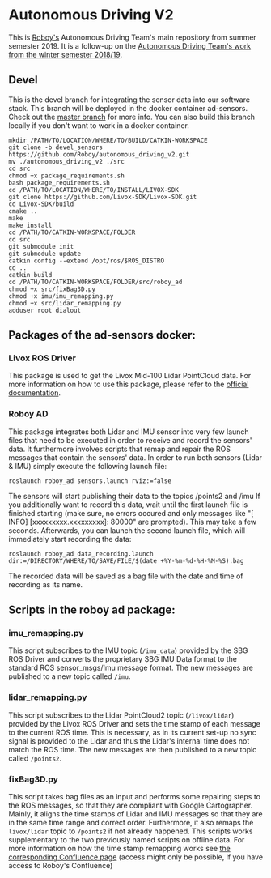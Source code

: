 # Autonomous Driving V2

This is [Roboy's](https://roboy.org) Autonomous Driving Team's main repository from summer semester 2019. It is a follow-up on the [Autonomous Driving Team's work from the winter semester 2018/19](https://github.com/Roboy/autonomous_driving).

## Devel

This is the devel branch for integrating the sensor data into our software stack. This branch will be deployed in the docker container ad-sensors. Check out the [master branch](https://github.com/Roboy/autonomous_driving_v2/tree/master) for more info.
You can also build this branch locally if you don't want to work in a docker container.

```
mkdir /PATH/TO/LOCATION/WHERE/TO/BUILD/CATKIN-WORKSPACE
git clone -b devel_sensors https://github.com/Roboy/autonomous_driving_v2.git 
mv ./autonomous_driving_v2 ./src
cd src
chmod +x package_requirements.sh
bash package_requirements.sh
cd /PATH/TO/LOCATION/WHERE/TO/INSTALL/LIVOX-SDK
git clone https://github.com/Livox-SDK/Livox-SDK.git
cd Livox-SDK/build
cmake ..
make
make install
cd /PATH/TO/CATKIN-WORKSPACE/FOLDER
cd src
git submodule init
git submodule update
catkin config --extend /opt/ros/$ROS_DISTRO
cd ..
catkin build
cd /PATH/TO/CATKIN-WORKSPACE/FOLDER/src/roboy_ad
chmod +x src/fixBag3D.py
chmod +x imu/imu_remapping.py
chmod +x src/lidar_remapping.py
adduser root dialout
```

## Packages of the ad-sensors docker:

### Livox ROS Driver
This package is used to get the Livox Mid-100 Lidar PointCloud data. For more information on how to use this package, please refer to the [official documentation](https://github.com/Livox-SDK/livox_ros_driver).

### Roboy AD
This package integrates both Lidar and IMU sensor into very few launch files that need to be executed in order to receive and record the sensors' data. It furthermore involves scripts that remap and repair the ROS messages that contain the sensors' data.
In order to run both sensors (Lidar & IMU) simply execute the following launch file:
```
roslaunch roboy_ad sensors.launch rviz:=false
```
The sensors will start publishing their data to the topics /points2 and /imu
If you additionally want to record this data, wait until the first launch file is finished starting (make sure, no errors occured and only messages like "\[ INFO\] \[xxxxxxxxx.xxxxxxxxx\]: 80000" are prompted). This may take a few seconds. Afterwards, you can launch the second launch file, which will immediately start recording the data:
```
roslaunch roboy_ad data_recording.launch dir:=/DIRECTORY/WHERE/TO/SAVE/FILE/$(date +%Y-%m-%d-%H-%M-%S).bag
```

The recorded data will be saved as a bag file with the date and time of recording as its name.

## Scripts in the roboy ad package:

### imu_remapping.py

This script subscribes to the IMU topic (`/imu_data`) provided by the SBG ROS Driver and converts the proprietary SBG IMU Data format to the standard ROS sensor_msgs/Imu message format. The new messages are published to a new topic called `/imu`.

### lidar_remapping.py

This script subscribes to the Lidar PointCloud2 topic (`/livox/lidar`) provided by the Livox ROS Driver and sets the time stamp of each message to the current ROS time. This is necessary, as in its current set-up no sync signal is provided to the Lidar and thus the Lidar's internal time does not match the ROS time. The new messages are then published to a new topic called `/points2`.

### fixBag3D.py

This script takes bag files as an input and performs some repairing steps to the ROS messages, so that they are compliant with Google Cartographer.
Mainly, it aligns the time stamps of Lidar and IMU messages so that they are in the same time range and correct order. Furthermore, it also remaps the `livox/lidar` topic to `/points2` if not already happened. This scripts works supplementary to the two previously named scripts on offline data. For more information on how the time stamp remapping works see [the corresponding Confluence page](https://devanthro.atlassian.net/wiki/spaces/SS19/pages/491290693/Data+preprocessing) (access might only be possible, if you have access to Roboy's Confluence)
